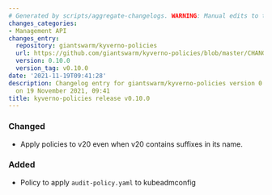 ```yaml
---
# Generated by scripts/aggregate-changelogs. WARNING: Manual edits to this files will be overwritten.
changes_categories:
- Management API
changes_entry:
  repository: giantswarm/kyverno-policies
  url: https://github.com/giantswarm/kyverno-policies/blob/master/CHANGELOG.md#0100---2021-11-19
  version: 0.10.0
  version_tag: v0.10.0
date: '2021-11-19T09:41:28'
description: Changelog entry for giantswarm/kyverno-policies version 0.10.0, published
  on 19 November 2021, 09:41
title: kyverno-policies release v0.10.0
---
```


### Changed
- Apply policies to v20 even when v20 contains suffixes in its name.
### Added
- Policy to apply `audit-policy.yaml` to kubeadmconfig
